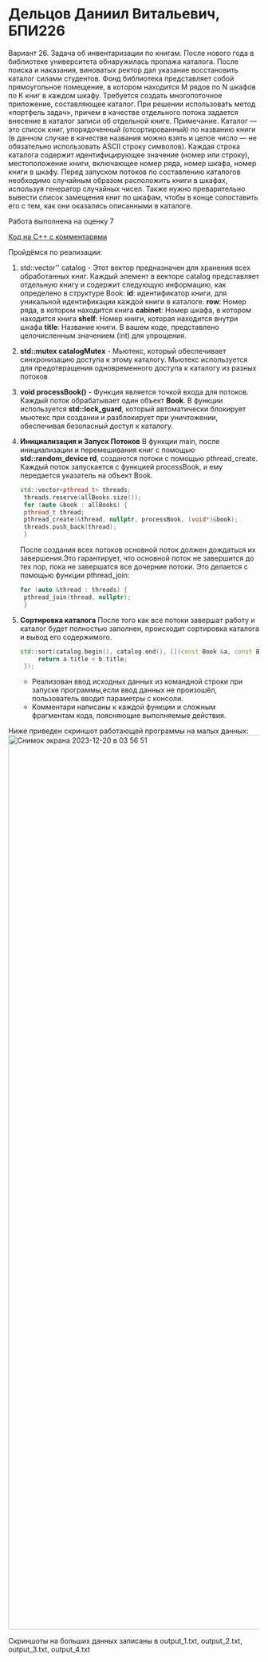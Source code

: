 # Дельцов Даниил Витальевич, БПИ226

Вариант 26. Задача об инвентаризации по книгам. После нового года в библиотеке университета обнаружилась пропажа каталога. После поиска и наказания, виноватых ректор дал указание восстановить каталог силами студентов. Фонд библиотека представляет собой прямоугольное помещение, в котором находится M рядов по N шкафов по K книг в каждом шкафу. Требуется создать многопоточное приложение, составляющее каталог. При решении использовать метод «портфель задач», причем в качестве отдельного потока задается внесение в каталог записи об отдельной книге.
Примечание. Каталог — это список книг, упорядоченный (отсортированный) по названию книги (в данном случае в качестве названия можно взять и целое число — не обязательно использовать ASCII строку символов). Каждая строка каталога содержит идентифицирующее значение (номер или строку), местоположение книги, включающее номер ряда, номер шкафа, номер книги в шкафу. Перед запуском потоков по составлению каталогов необходимо случайным образом расположить книги в шкафах, используя генератор случайных чисел. Также нужно преварительно вывести список замещения книг по шкафам, чтобы в конце сопоставить его с тем, как они оказались описанными в каталоге.

Работа выполнена на оценку 7

[Код на C++ с комментарями](https://github.com/danikd1/IndividualHomework_4_ABC)

Пройдёмся по реализации: 
1) std::vector'<Book>' catalog - Этот вектор предназначен для хранения всех обработанных книг. Каждый элемент в векторе catalog представляет отдельную книгу и содержит следующую информацию, как определено в структуре Book:
**id**: идентификатор книги, для уникальной идентификации каждой книги в каталоге.
**row**: Номер ряда, в котором находится книга
**cabinet**: Номер шкафа, в котором находится книга
**shelf**: Номер книги, которая находится внутри шкафа
**title**: Название книги. В вашем коде, представлено целочисленным значением (int) для упрощения.

2) **std::mutex catalogMutex** -  Мьютекс, который обеспечивает синхронизацию доступа к этому каталогу. Мьютекс используется для предотвращения одновременного доступа к каталогу из разных потоков

3) **void processBook()** - Функция является точкой входа для потоков. Каждый поток обрабатывает один объект **Book**. В функции используется **std::lock_guard**, который автоматически блокирует мьютекс при создании и разблокирует при уничтожении, обеспечивая безопасный доступ к каталогу.

4) **Инициализация и Запуск Потоков**
   В функции main, после инициализации и перемешивания книг с помощью **std::random_device rd**, создаются потоки с помощью pthread_create. Каждый поток запускается с функцией processBook, и ему передается указатель на объект Book.
   ```C++
   std::vector<pthread_t> threads;
    threads.reserve(allBooks.size());
    for (auto &book : allBooks) {
    pthread_t thread;
    pthread_create(&thread, nullptr, processBook, (void*)&book);
    threads.push_back(thread);
    }
   ```
   После создания всех потоков основной поток должен дождаться их завершения.Это гарантирует, что основной поток не завершится до тех пор, пока не завершатся все дочерние потоки. Это делается с помощью функции pthread_join:
   ```C++
   for (auto &thread : threads) {
    pthread_join(thread, nullptr);
    }
    ```
5) **Сортировка каталога**
   После того как все потоки завершат работу и каталог будет полностью заполнен, происходит сортировка каталога и вывод его содержимого.
   ```C++
   std::sort(catalog.begin(), catalog.end(), [](const Book &a, const Book &b) {
        return a.title < b.title;
    });
   ```
   - Реализован ввод исходных данных из командной строки при запуске программы,если ввод данных не произошёл, пользователь вводит параметры с консоли.
   - Комментари написаны к каждой функции и сложным фрагментам кода, поясняющие выполняемые действия.

Ниже приведен скриншот работающей программы на малых данных:
<img width="1792" alt="Снимок экрана 2023-12-20 в 03 56 51" src="https://github.com/danikd1/IndividualHomework_4_ABC/assets/36849026/37393cce-ffaf-407d-9b66-4dee6ab49272">

Cкриншоты на больших данных записаны в output_1.txt, output_2.txt, output_3.txt, output_4.txt




   
